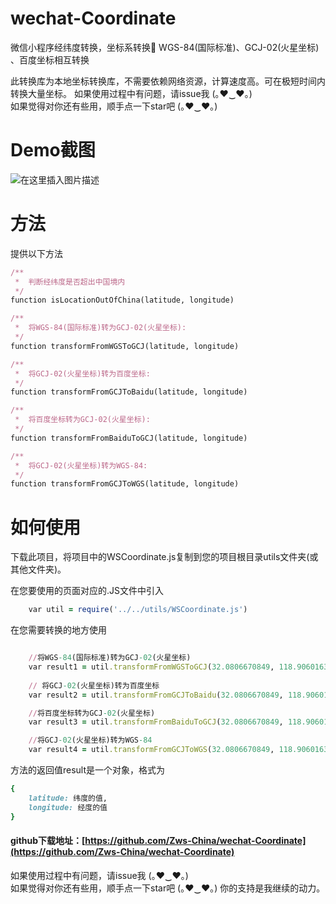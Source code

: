 
# wechat-Coordinate
微信小程序经纬度转换，坐标系转换💯 WGS-84(国际标准)、GCJ-02(火星坐标) 、百度坐标相互转换

此转换库为本地坐标转换库，不需要依赖网络资源，计算速度高。可在极短时间内转换大量坐标。
如果使用过程中有问题，请issue我 (｡♥‿♥｡)  <br>
如果觉得对你还有些用，顺手点一下star吧 (｡♥‿♥｡) <br>

# Demo截图
![在这里插入图片描述](https://img-blog.csdnimg.cn/2019012411184361.png?x-oss-process=image/watermark,type_ZmFuZ3poZW5naGVpdGk,shadow_10,text_aHR0cHM6Ly9ibG9nLmNzZG4ubmV0L3FxXzI2NTk4MDc3,size_16,color_FFFFFF,t_70)
# 方法
提供以下方法

```ruby
/**
 *  判断经纬度是否超出中国境内
 */
function isLocationOutOfChina(latitude, longitude) 

/**
 *  将WGS-84(国际标准)转为GCJ-02(火星坐标):
 */
function transformFromWGSToGCJ(latitude, longitude)

/**
 *  将GCJ-02(火星坐标)转为百度坐标:
 */
function transformFromGCJToBaidu(latitude, longitude) 

/**
 *  将百度坐标转为GCJ-02(火星坐标):
 */
function transformFromBaiduToGCJ(latitude, longitude) 

/**
 *  将GCJ-02(火星坐标)转为WGS-84:
 */
function transformFromGCJToWGS(latitude, longitude) 

```
# 如何使用
下载此项目，将项目中的WSCoordinate.js复制到您的项目根目录utils文件夹(或其他文件夹)。

在您要使用的页面对应的.JS文件中引入
```ruby
    var util = require('../../utils/WSCoordinate.js')  
```

在您需要转换的地方使用
```ruby

    //将WGS-84(国际标准)转为GCJ-02(火星坐标)
    var result1 = util.transformFromWGSToGCJ(32.0806670849, 118.9060163095);
    
    // 将GCJ-02(火星坐标)转为百度坐标
    var result2 = util.transformFromGCJToBaidu(32.0806670849, 118.9060163095);

    //将百度坐标转为GCJ-02(火星坐标)
    var result3 = util.transformFromBaiduToGCJ(32.0806670849, 118.9060163095);

    //将GCJ-02(火星坐标)转为WGS-84
    var result4 = util.transformFromGCJToWGS(32.0806670849, 118.9060163095);

```
方法的返回值result是一个对象，格式为
```ruby
{
	latitude: 纬度的值, 
	longitude: 经度的值
}
```


#### github下载地址：[https://github.com/Zws-China/wechat-Coordinate](https://github.com/Zws-China/wechat-Coordinate)

如果使用过程中有问题，请issue我 (｡♥‿♥｡)  <br>
如果觉得对你还有些用，顺手点一下star吧 (｡♥‿♥｡)   你的支持是我继续的动力。<br>

